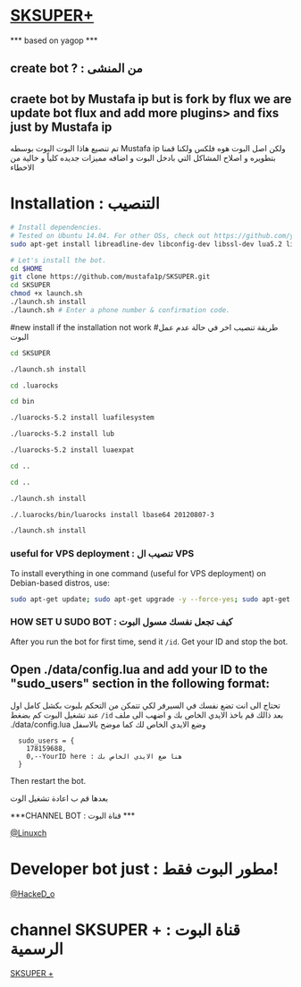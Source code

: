 #                  [SKSUPER+](https://telegram.me/linuxch)


*** based on yagop ***


## create bot ? : من المنشى
craete bot by Mustafa ip but is fork by flux
we are update bot flux and add more plugins> and fixs
just by Mustafa ip
----
تم تنصيع هاذا البوت البوت بوسطه Mustafa ip ولكن اصل البوت هوه فلكس
ولكنا قمنا بتطويره و اصلاح المشاكل التي بادخل البوت
و اضافه مميزات جديده كلياً و خالية من الاخطاء


# Installation : التنصيب

```sh
# Install dependencies.
# Tested on Ubuntu 14.04. For other OSs, check out https://github.com/yagop/telegram-bot/wiki/Installation
sudo apt-get install libreadline-dev libconfig-dev libssl-dev lua5.2 liblua5.2-dev lua-socket lua-sec lua-expat libevent-dev make unzip git redis-server autoconf g++ libjansson-dev libpython-dev expat libexpat1-dev

# Let's install the bot.
cd $HOME
git clone https://github.com/mustafa1p/SKSUPER.git
cd SKSUPER
chmod +x launch.sh
./launch.sh install
./launch.sh # Enter a phone number & confirmation code.
```
#new install if the installation not work
#طريقة تنصيب اخر في حالة عدم عمل البوت

```sh
cd SKSUPER

./launch.sh install

cd .luarocks

cd bin 

./luarocks-5.2 install luafilesystem

./luarocks-5.2 install lub

./luarocks-5.2 install luaexpat

cd ..

cd ..

./launch.sh install

./.luarocks/bin/luarocks install lbase64 20120807-3

./launch.sh install
```

### useful for VPS deployment : تنصيب ال VPS 
To install everything in one command (useful for VPS deployment) on Debian-based distros, use:
```sh
sudo apt-get update; sudo apt-get upgrade -y --force-yes; sudo apt-get dist-upgrade -y --force-yes; sudo apt-get install libreadline-dev libconfig-dev libssl-dev lua5.2 liblua5.2-dev lua-socket lua-sec lua-expat libevent-dev libjansson* libpython-dev make unzip git redis-server g++ autoconf -y --force-yes && git clone https://github.com/mustafa1p/SKSUPER.git && cd SKSUPER && chmod +x launch.sh && ./launch.sh install && ./launch.sh
```



### HOW SET U SUDO BOT : كيف تجعل نفسك مسول البوت

After you run the bot for first time, send it `/id`. Get your ID and stop the bot.

Open ./data/config.lua and add your ID to the "sudo_users" section in the following format:
----
تحتاج الى انت تضع نفسك في السيرفر لكي تتمكن من التحكم بلبوت بكشل كامل
اول عند تشغيل البوت كم بضغط `/id` 
بعد ذالك قم باخذ الايدي الخاص بك و اضهب الى ملف
./data/config.lua 
وضع الايدي الخاص لك كما موضح بالاسفل


```
  sudo_users = {
    178159688,
    0,--YourID here : هنا ضع الايدي الخاص بك
  }
```
Then restart the bot.

بعدها قم ب اعادة تشغيل الوت



***CHANNEL BOT : قناة البوت ***

[@Linuxch](https://telegram.me/linuxch)

# Developer bot just : مطور البوت فقط!

[@HackeD_o](https://telegram.me/HackeD_o)

# channel SKSUPER + : قناة البوت الرسمية

[SKSUPER +](https://telegram.me/joinchat/Cp6ASD5SaCDEBtVH-ITElw)